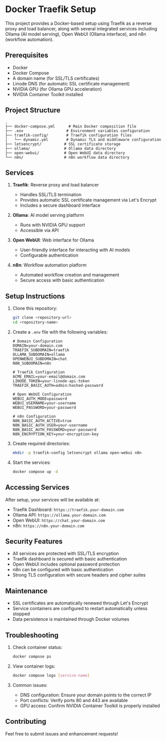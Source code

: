 # Docker Traefik Setup

This project provides a Docker-based setup using Traefik as a reverse proxy and load balancer, along with several integrated services including Ollama (AI model serving), Open WebUI (Ollama interface), and n8n (workflow automation).

## Prerequisites

- Docker
- Docker Compose
- A domain name (for SSL/TLS certificates)
- Linode DNS (for automatic SSL certificate management)
- NVIDIA GPU (for Ollama GPU acceleration)
- NVIDIA Container Toolkit installed

## Project Structure

```
.
├── docker-compose.yml      # Main Docker composition file
├── .env                   # Environment variables configuration
├── traefik-config/        # Traefik configuration files
│   └── dynamic.yml        # Dynamic TLS and middleware configuration
├── letsencrypt/          # SSL certificate storage
├── ollama/               # Ollama data directory
├── open-webui/           # Open WebUI data directory
└── n8n/                  # n8n workflow data directory
```

## Services

1. **Traefik**: Reverse proxy and load balancer
   - Handles SSL/TLS termination
   - Provides automatic SSL certificate management via Let's Encrypt
   - Includes a secure dashboard interface

2. **Ollama**: AI model serving platform
   - Runs with NVIDIA GPU support
   - Accessible via API

3. **Open WebUI**: Web interface for Ollama
   - User-friendly interface for interacting with AI models
   - Configurable authentication

4. **n8n**: Workflow automation platform
   - Automated workflow creation and management
   - Secure access with basic authentication

## Setup Instructions

1. Clone this repository:
   ```bash
   git clone <repository-url>
   cd <repository-name>
   ```

2. Create a `.env` file with the following variables:
   ```
   # Domain Configuration
   DOMAIN=your-domain.com
   TRAEFIK_SUBDOMAIN=traefik
   OLLAMA_SUBDOMAIN=ollama
   OPENWEBUI_SUBDOMAIN=chat
   N8N_SUBDOMAIN=n8n

   # Traefik Configuration
   ACME_EMAIL=your-email@domain.com
   LINODE_TOKEN=your-linode-api-token
   TRAEFIK_BASIC_AUTH=admin:hashed-password

   # Open WebUI Configuration
   WEBUI_AUTH_MODE=password
   WEBUI_USERNAME=your-username
   WEBUI_PASSWORD=your-password

   # n8n Configuration
   N8N_BASIC_AUTH_ACTIVE=true
   N8N_BASIC_AUTH_USER=your-username
   N8N_BASIC_AUTH_PASSWORD=your-password
   N8N_ENCRYPTION_KEY=your-encryption-key
   ```

3. Create required directories:
   ```bash
   mkdir -p traefik-config letsencrypt ollama open-webui n8n
   ```

4. Start the services:
   ```bash
   docker compose up -d
   ```

## Accessing Services

After setup, your services will be available at:

- Traefik Dashboard: `https://traefik.your-domain.com`
- Ollama API: `https://ollama.your-domain.com`
- Open WebUI: `https://chat.your-domain.com`
- n8n: `https://n8n.your-domain.com`

## Security Features

- All services are protected with SSL/TLS encryption
- Traefik dashboard is secured with basic authentication
- Open WebUI includes optional password protection
- n8n can be configured with basic authentication
- Strong TLS configuration with secure headers and cipher suites

## Maintenance

- SSL certificates are automatically renewed through Let's Encrypt
- Service containers are configured to restart automatically unless stopped
- Data persistence is maintained through Docker volumes

## Troubleshooting

1. Check container status:
   ```bash
   docker compose ps
   ```

2. View container logs:
   ```bash
   docker compose logs [service-name]
   ```

3. Common issues:
   - DNS configuration: Ensure your domain points to the correct IP
   - Port conflicts: Verify ports 80 and 443 are available
   - GPU access: Confirm NVIDIA Container Toolkit is properly installed

## Contributing

Feel free to submit issues and enhancement requests!